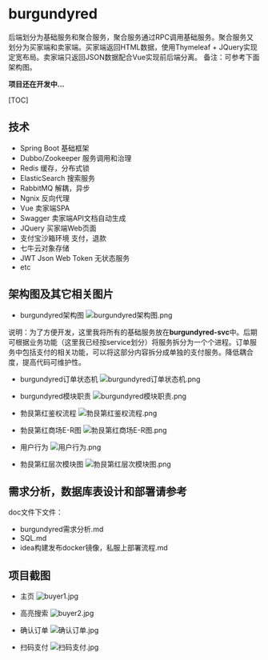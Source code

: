 # burgundyred

后端划分为基础服务和聚合服务，聚合服务通过RPC调用基础服务。聚合服务又划分为买家端和卖家端。买家端返回HTML数据，使用Thymeleaf + JQuery实现定宽布局。卖家端只返回JSON数据配合Vue实现前后端分离。
备注：可参考下面架构图。

**项目还在开发中...**

[TOC]

## 技术

- Spring Boot 基础框架
- Dubbo/Zookeeper 服务调用和治理
- Redis 缓存，分布式锁
- ElasticSearch 搜索服务
- RabbitMQ 解耦，异步
- Ngnix 反向代理
- Vue 卖家端SPA
- Swagger 卖家端API文档自动生成
- JQuery 买家端Web页面
- 支付宝沙箱环境 支付，退款
- 七牛云对象存储
- JWT Json Web Token 无状态服务
- etc

## 架构图及其它相关图片

- burgundyred架构图
![burgundyred架构图.png](https://i.loli.net/2019/11/06/TitoeGn8bzZpmNP.png)

说明：为了方便开发，这里我将所有的基础服务放在**burgundyred-svc**中。后期可根据业务功能（这里我已经按service划分）将服务拆分为一个个进程。订单服务中包括支付的相关功能，可以将这部分内容拆分成单独的支付服务。降低耦合度，提高代码可维护性。

- burgundyred订单状态机
![burgundyred订单状态机.png](https://i.loli.net/2019/11/06/6MejvJgSR9TtH3G.png)

- burgundyred模块职责
![burgundyred模块职责.png](https://i.loli.net/2019/11/06/3qd5syA2FWUr876.png)

- 勃艮第红鉴权流程
![勃艮第红鉴权流程.png](https://i.loli.net/2019/11/06/3Iqtj4DRzKhQeoi.png)

- 勃艮第红商场E-R图
![勃艮第红商场E-R图.png](https://i.loli.net/2019/11/06/erlNhnmDCMxJTsP.png)

- 用户行为
![用户行为.png](https://i.loli.net/2019/11/06/9ljwOCnVfp8rKsS.png)

- 勃艮第红层次模块图
![勃艮第红层次模块图.png](https://i.loli.net/2019/11/06/qc2PrBCZUeugQL9.png)

## 需求分析，数据库表设计和部署请参考

doc文件下文件：
- burgundyred需求分析.md
- SQL.md
- idea构建发布docker镜像，私服上部署流程.md

## 项目截图

- 主页
![buyer1.jpg](https://i.loli.net/2019/11/06/jFC7wgpZqG4KQJV.jpg)

- 高亮搜索
![buyer2.jpg](https://i.loli.net/2019/11/06/WcJP53oUrmF47ns.jpg)

- 确认订单
![确认订单.jpg](https://i.loli.net/2019/11/06/rmnQ5g9b7G2jodh.jpg)

- 扫码支付
![扫码支付.jpg](https://i.loli.net/2019/11/06/FXAGbwv1Sl5npIH.jpg)
